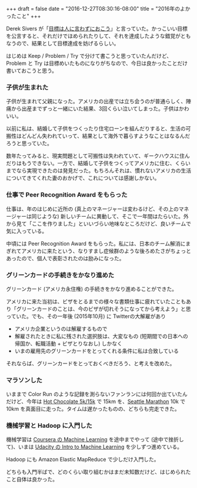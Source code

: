 +++
draft = false
date = "2016-12-27T08:30:16-08:00"
title = "2016年のよかったこと"
+++

Derek Sivers が「[目標は人に言わずにおこう](https://www.ted.com/talks/derek_sivers_keep_your_goals_to_yourself?language=ja)」と言っていた。かっこいい目標を公言すると、それだけでほめられたりして、それを達成したような錯覚がともなうので、結果として目標達成を妨げるらしい。

はじめは Keep / Problem / Try で分けて書こうと思っていたんだけど、Problem と Try は目標めいたものになりがちなので、今日は良かったことだけ書いておこうと思う。

### 子供が生まれた

子供が生まれて父親になった。アメリカの出産では立ち会うのが普通らしく、陣痛から出産までずっと一緒にいた結果、3回くらい泣いてしまった。子供はかわいい。

以前に私は、結婚して子供をつくったり住宅ローンを組んだりすると、生活の可搬性はどんどん失われていって、結果として海外で暮らすようなことはなるんだろうと思っていた。

数年たってみると、現実問題として可搬性は失われていて、ギークハウスに住んだりはもうできない。一方で、結婚して子供をつくってアメリカに住む、くらいまでなら実現できたのは発見だった。もちろんそれは、慣れないアメリカの生活についてきてくれた妻のおかげで、これについては感謝しかない。

### 仕事で Peer Recognition Award をもらった

仕事は、年のはじめに近所の (真上のマネージャーは変わるけど、その上のマネージャーは同じような) 新しいチームに異動して、そこで一年間はたらいた。外から見て「ここを作りました」といいづらい地味なところだけど、良いチームで気に入っている。

中頃には Peer Recognition Award をもらった。私には、日本のチーム解消にまぎれてアメリカに来たという、なりすまし症候群のような後ろめたさがちょっとあったので、個人で表彰されたのは励みになった。

### グリーンカードの手続きをかなり進めた

グリーンカード (アメリカ永住権) の手続きをかなり進めることができた。

アメリカに来た当初は、ビザをとるまでの様々な書類仕事に疲れていたこともあり「グリーンカードのことは、今のビザが切れそうになってから考えよう」と思っていた。でも、その一年後 (2015年10月) に Twitterの大解雇があり

- アメリカ企業というのは解雇するもので
- 解雇されたときに私に残された選択肢は、大変なもの (短期間での日本への帰国か、転職活動 + ビザとりなおし) しかなく
- いまの雇用先のグリーンカードをとってくれる条件に私は合致している

それならば、グリーンカードをとっておくべきだろう、と考えを改めた。

### マラソンした

いままで Color Run のような記録を測らないファンランには何回か出ていたんだけど、今年は [Hot Chocolate 5k/15k](https://www.hotchocolate15k.com/seattle/) で 15km を、[Seattle Marathon](http://www.seattlemarathon.org/) 10k で 10km を真面目に走った。タイムは遅かったものの、どちらも完走できた。

### 機械学習と Hadoop に入門した

機械学習は [Coursera の Machine Learning](https://www.coursera.org/learn/machine-learning) を途中までやって (途中で挫折して)、いまは [Udacity の Intro to Machine Learning](https://classroom.udacity.com/courses/ud120) を少しずつ進めている。

Hadoop にも Amazon Elastic MapReduce で少しだけ入門した。

どちらも入門半ばで、どのくらい取り組むかはまだ未知数だけど、はじめられたこと自体は良かった。
